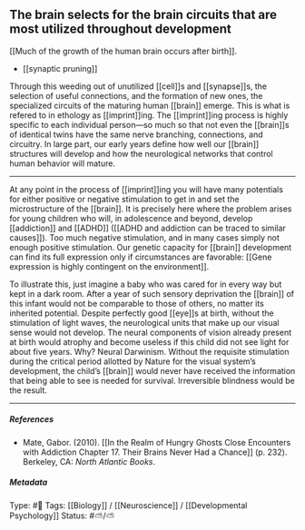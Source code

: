 ## The brain selects for the brain circuits that are most utilized throughout development # 

[[Much of the growth of the human brain occurs after birth]]. 

- [[synaptic pruning]]

Through this weeding out of unutilized [[cell]]s and [[synapse]]s, the selection of useful connections, and the formation of new ones, the specialized circuits of the maturing human [[brain]] emerge. This is what is refered to in ethology as [[imprint]]ing. The [[imprint]]ing process is highly specific to each individual person—so much so that not even the [[brain]]s of identical twins have the same nerve branching, connections, and circuitry. In large part, our early years define how well our [[brain]] structures will develop and how the neurological networks that control human behavior will mature.

___

At any point in the process of [[imprint]]ing you will have many potentials for either positive or negative stimulation to get in and set the microstructure of the [[brain]]. It is precisely here where the problem arises for young children who will, in adolescence and beyond, develop [[addiction]] and [[ADHD]] ([[ADHD and addiction can be traced to similar causes]]). Too much negative stimulation, and in many cases simply not enough positive stimulation. Our genetic capacity for [[brain]] development can find its full expression only if circumstances are favorable: [[Gene expression is highly contingent on the environment]].

To illustrate this, just imagine a baby who was cared for in every way but kept in a dark room. After a year of such sensory deprivation the [[brain]] of this infant would not be comparable to those of others, no matter its inherited potential. Despite perfectly good [[eye]]s at birth, without the stimulation of light waves, the neurological units that make up our visual sense would not develop. The neural components of vision already present at birth would atrophy and become useless if this child did not see light for about five years. Why? Neural Darwinism. Without the requisite stimulation during the critical period allotted by Nature for the visual system’s development, the child’s [[brain]] would never have received the information that being able to see is needed for survival. Irreversible blindness would be the result.

___

##### References

- Mate, Gabor. (2010). [[In the Realm of Hungry Ghosts Close Encounters with Addiction Chapter 17. Their Brains Never Had a Chance]] (p. 232). Berkeley, CA: _North Atlantic Books_.

##### Metadata

Type: #🔴 
Tags: [[Biology]] / [[Neuroscience]] / [[Developmental Psychology]] 
Status: #⛅️/⛅️ 
